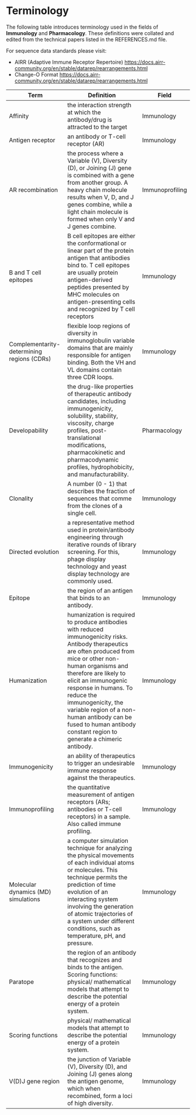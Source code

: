 # Terminology
The following table introduces terminology used in the fields of __Immunology__ and __Pharmacology__. These definitions were collated and edited from the technical papers listed in the REFERENCES.md file.

For sequence data standards please visit: 
- AIRR (Adaptive Immune Receptor Repertoire) https://docs.airr-community.org/en/stable/datarep/rearrangements.html
- Change-O Format https://docs.airr-community.org/en/stable/datarep/rearrangements.html

Term | Definition | Field
-------- | ----------- | ------
Affinity | the interaction strength at which the antibody/drug is attracted to the target | Immunology
Antigen receptor | an antibody or T-cell receptor (AR) | Immunology
AR recombination | the process where a Variable (V), Diversity (D), or Joining (J) gene is combined with a gene from another group.  A heavy chain molecule results when V, D, and J genes combine, while a light chain molecule is formed when only V and J genes combine. | Immunoprofiling
B and T cell epitopes | B cell epitopes are either the conformational or linear part of the protein antigen that antibodies bind to. T cell epitopes are usually protein antigen-derived peptides presented by MHC molecules on antigen-presenting cells and recognized by T cell receptors | Immunology 
Complementarity-determining regions (CDRs) | flexible loop regions of diversity in immunoglobulin variable domains that are mainly responsible for antigen binding. Both the VH and VL domains contain three CDR loops. | Immunology
Developability | the drug-like properties of therapeutic antibody candidates, including immunogenicity, solubility, stability, viscosity, charge profiles, post-translational modifications, pharmacokinetic and pharmacodynamic profiles, hydrophobicity, and manufacturability. | Pharmacology
Clonality |A number (0 - 1) that describes the fraction of sequences that comme from the clones of a single cell.|Immunology
Directed evolution | a representative method used in protein/antibody engineering through iterative rounds of library screening. For this, phage display technology and yeast display technology are commonly used. | Immunology
Epitope | the region of an antigen that binds to an antibody. | Immunology
Humanization | humanization is required to produce antibodies with reduced immunogenicity risks. Antibody therapeutics are often produced from mice or other non-human organisms and therefore are likely to elicit an immunogenic response in humans. To reduce the immunogenicity, the variable region of a non-human antibody can be fused to human antibody constant region to generate a chimeric antibody. | Immunology
Immunogenicity | an ability of therapeutics to trigger an undesirable immune response against the therapeutics. | Immunology
Immunoprofiling | the quantitative measurement of antigen receptors (ARs; antibodies or T-cell receptors) in a sample. Also called immune profiling. | Immunology
Molecular dynamics (MD) simulations | a computer simulation technique for analyzing the physical movements of each individual atoms or molecules. This technique permits the prediction of time evolution of an interacting system involving the generation of atomic trajectories of a system under different conditions, such as temperature, pH, and pressure. | Immunology
Paratope | the region of an antibody that recognizes and binds to the antigen. Scoring functions: physical/ mathematical models that attempt to describe the potential energy of a protein system. | Immunology
Scoring functions | physical/ mathematical models that attempt to describe the potential energy of a protein system. | Immunology
V(D)J gene region | the junction of Variable (V), Diversity (D), and Joining (J) genes along the antigen genome, which when recombined, form a loci of high diversity. | Immunology
